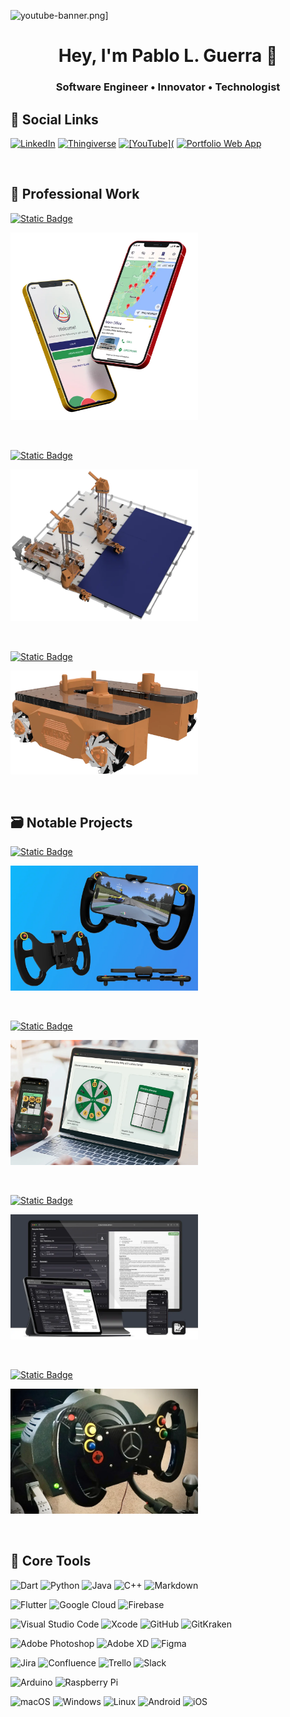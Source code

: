 ![youtube-banner.png](https://i.postimg.cc/kMzjmXJT/youtube-banner.png)]

<h1 align="center"> Hey, I'm Pablo L. Guerra 👋</h1>
<h3 align="center">Software Engineer • Innovator • Technologist</h3>

## 🔗 Social Links

[![LinkedIn](https://img.shields.io/badge/linkedin-black?style=for-the-badge&color=0A66C2&logo=linkedin&logoColor=white)](https://www.linkedin.com/in/plguerra/)
[![Thingiverse](https://img.shields.io/badge/Thingiverse-black?style=for-the-badge&logo=Thingiverse&logoColor=white&color=248BFB)](https://www.thingiverse.com/plg_designs/designs)
[![[YouTube](](https://img.shields.io/badge/YouTube-FF0000?style=for-the-badge&logo=youtube&logoColor=white)](https://www.youtube.com/channel/UCZAKxkFJTWWuE6wdDCH-xyw)
[![Portfolio Web App](https://img.shields.io/badge/Portfolio%20Web%20App-black?style=for-the-badge&color=3c5c41)](https://plguerradesigns.github.io/portfolio/)

</br>

## 💼 Professional Work
[<img alt="Static Badge" src="https://img.shields.io/badge/Atlantic_Insurance_Company_Ltd.-Contract_Software_Engineer-02569B">](https://plguerradesigns.github.io/portfolio/#/home/professional-experiences/details/atlantic-insurance-company-ltd._contract-software-engineer)

[<img 
src="https://raw.githubusercontent.com/PLGuerraDesigns/portfolio/master/assets/images/professional/atlantic_insurance/thumbnail.webp" width="300">](https://plguerradesigns.github.io/portfolio/#/home/professional-experiences/details/atlantic-insurance-company-ltd._contract-software-engineer)

</br>

[<img alt="Static Badge" src="https://img.shields.io/badge/AMBOTS_Inc.-Lead_Robotics_Engineer-02569B">](https://plguerradesigns.github.io/portfolio/#/home/professional-experiences/details/ambots-inc._lead-robotics-engineer)

[<img
src="https://raw.githubusercontent.com/PLGuerraDesigns/portfolio/master/assets/images/professional/ambots/thumbnail.webp" width="300">](https://plguerradesigns.github.io/portfolio/#/home/professional-experiences/details/ambots-inc._lead-robotics-engineer)

</br>

[<img alt="Static Badge" src="https://img.shields.io/badge/AM3_Lab-Graduate_Research_Assistant-02569B">](https://plguerradesigns.github.io/portfolio/#/home/professional-experiences/details/university-of-arkansas-(am3-lab)_graduate-research-assistant)

[<img
src="https://raw.githubusercontent.com/PLGuerraDesigns/portfolio/master/assets/images/professional/am3_lab/thumbnail.webp" width="300">](https://plguerradesigns.github.io/portfolio/#/home/professional-experiences/details/university-of-arkansas-(am3-lab)_graduate-research-assistant)

</br>

## 🗃️ Notable Projects

[<img alt="Static Badge" src="https://img.shields.io/badge/3D_Printing-AMG_GT3_Inspired_Mobile_Sim_Wheel-FFD700">](https://plguerradesigns.github.io/portfolio/#/home/personal-projects/details/mobile-sim-wheel)

[<img src="https://raw.githubusercontent.com/PLGuerraDesigns/portfolio/master/assets/images/personal/mobile_sim_wheel/thumbnail.webp" width="300">](https://plguerradesigns.github.io/portfolio/#/home/personal-projects/details/mobile-sim-wheel)

</br>

[<img alt="Static Badge" src="https://img.shields.io/badge/Web_App-SWE_632_Lottery-02569B">](https://plguerradesigns.github.io/portfolio/#/home/personal-projects/details/swe-632-lottery)

[<img src="https://raw.githubusercontent.com/PLGuerraDesigns/portfolio/master/assets/images/personal/swe_632_lottery/thumbnail.webp" width="300">](https://plguerradesigns.github.io/portfolio/#/home/personal-projects/details/swe-632-lottery)

</br>

[<img alt="Static Badge" src="https://img.shields.io/badge/Web_App-Flutter_Resume_Builder-02569B">](https://plguerradesigns.github.io/portfolio/#/home/personal-projects/details/flutter-resume-builder)

[<img src="https://raw.githubusercontent.com/PLGuerraDesigns/portfolio/master/assets/images/personal/flutter_resume_builder/thumbnail.webp" width="300">](https://plguerradesigns.github.io/portfolio/#/home/personal-projects/details/flutter-resume-builder)

</br>

[<img alt="Static Badge" src="https://img.shields.io/badge/3D_Printing-AMG_GT3_Wheel_Kit-FFD700">](https://plguerradesigns.github.io/portfolio/#/home/personal-projects/details/amg-gt3-wheel)

[<img
src="https://raw.githubusercontent.com/PLGuerraDesigns/portfolio/master/assets/images/personal/amg_gt3_wheel/thumbnail.webp" width="300">](https://plguerradesigns.github.io/portfolio/#/home/personal-projects/details/amg-gt3-wheel)

</br>

## 🧰 Core Tools

![Dart](https://img.shields.io/badge/Dart-black?style=for-the-badge&color=0175C2&logo=dart&logoColor=white)
![Python](https://img.shields.io/badge/Python-black?style=for-the-badge&color=3776AB&logo=python&logoColor=white)
![Java](https://img.shields.io/badge/Java-black?style=for-the-badge&logo=java)
![C++](https://img.shields.io/badge/C++-black?style=for-the-badge&color=00599C&logo=c++&logoColor=white)
![Markdown](https://img.shields.io/badge/Markdown-black?style=for-the-badge&logo=markdown)

![Flutter](https://img.shields.io/badge/Flutter-black?style=for-the-badge&color=02569B&logo=flutter&logoColor=white)
![Google Cloud](https://img.shields.io/badge/Google%20Cloud-black?style=for-the-badge&color=4285F4&logo=GoogleCloud&logoColor=white)
![Firebase](https://img.shields.io/badge/Firebase-black?style=for-the-badge&color=FFCA28&logo=Firebase&logoColor=black)

![Visual Studio Code](https://img.shields.io/badge/Visual%20Studio%20Code-black?style=for-the-badge&color=007ACC&logo=VisualStudioCode&logoColor=white)
![Xcode](https://img.shields.io/badge/Xcode-black?style=for-the-badge&color=147EFB&logo=Xcode&logoColor=white)
![GitHub](https://img.shields.io/badge/GitHub-black?style=for-the-badge&color=181717&logo=GitHub&logoColor=white)
![GitKraken](https://img.shields.io/badge/GitKraken-black?style=for-the-badge&color=179287&logo=GitKraken&logoColor=white)

![Adobe Photoshop](https://img.shields.io/badge/Adobe%20Photoshop-black?style=for-the-badge&color=31A8FF&logo=AdobePhotoshop&logoColor=white)
![Adobe XD](https://img.shields.io/badge/Adobe%20XD-black?style=for-the-badge&color=FF61F6&logo=AdobeXD&logoColor=white)
![Figma](https://img.shields.io/badge/Figma-black?style=for-the-badge&color=F24E1E&logo=figma&logoColor=white)

![Jira](https://img.shields.io/badge/Jira-black?style=for-the-badge&color=0052CC&logo=Jira&logoColor=white)
![Confluence](https://img.shields.io/badge/Confluence-black?style=for-the-badge&color=172B4D&logo=Confluence&logoColor=white)
![Trello](https://img.shields.io/badge/Trello-black?style=for-the-badge&color=0052CC&logo=Trello&logoColor=white)
![Slack](https://img.shields.io/badge/Slack-black?style=for-the-badge&color=4A154B&logo=Slack&logoColor=white)

![Arduino](https://img.shields.io/badge/Arduino-black?style=for-the-badge&color=00979D&logo=Arduino&logoColor=white)
![Raspberry Pi](https://img.shields.io/badge/Raspberry%20Pi-black?style=for-the-badge&color=A22846&logo=RaspberryPi&logoColor=white)

![macOS](https://img.shields.io/badge/macOS-black?style=for-the-badge&color=000000&logo=Apple&logoColor=white)
![Windows](https://img.shields.io/badge/Windows-black?style=for-the-badge&color=0078D6&logo=Windows&logoColor=white)
![Linux](https://img.shields.io/badge/Linux-black?style=for-the-badge&color=FCC624&logo=Linux&logoColor=black)
![Android](https://img.shields.io/badge/Android-black?style=for-the-badge&color=3DDC84&logo=Android&logoColor=white)
![iOS](https://img.shields.io/badge/iOS-black?style=for-the-badge&color=000000&logo=Apple&logoColor=white)

</br>
